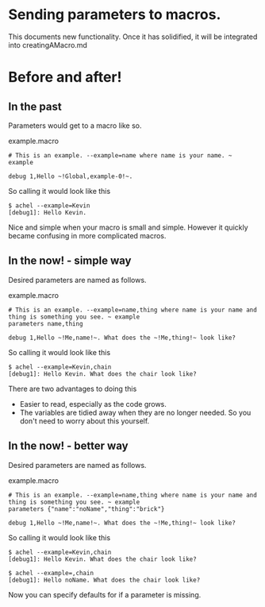 # Sending parameters to macros.

This documents new functionality. Once it has solidified, it will be integrated into creatingAMacro.md

# Before and after!

## In the past

Parameters would get to a macro like so.

example.macro

    # This is an example. --example=name where name is your name. ~ example
    
    debug 1,Hello ~!Global,example-0!~.

So calling it would look like this

    $ achel --example=Kevin
    [debug1]: Hello Kevin.

Nice and simple when your macro is small and simple. However it quickly became confusing in more complicated macros.

## In the now! - simple way

Desired parameters are named as follows.

example.macro

    # This is an example. --example=name,thing where name is your name and thing is something you see. ~ example
    parameters name,thing
    
    debug 1,Hello ~!Me,name!~. What does the ~!Me,thing!~ look like?

So calling it would look like this

    $ achel --example=Kevin,chain
    [debug1]: Hello Kevin. What does the chair look like?

There are two advantages to doing this

* Easier to read, especially as the code grows.
* The variables are tidied away when they are no longer needed. So you don't need to worry about this yourself.

## In the now! - better way

Desired parameters are named as follows.

example.macro

    # This is an example. --example=name,thing where name is your name and thing is something you see. ~ example
    parameters {"name":"noName","thing":"brick"}
    
    debug 1,Hello ~!Me,name!~. What does the ~!Me,thing!~ look like?

So calling it would look like this

    $ achel --example=Kevin,chain
    [debug1]: Hello Kevin. What does the chair look like?
    
    $ achel --example=,chain
    [debug1]: Hello noName. What does the chair look like?

Now you can specify defaults for if a parameter is missing.




